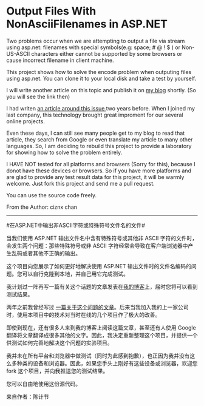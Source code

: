 # Output Files With NonAsciiFilenames in ASP.NET #


Two problems occur when we are attempting to output a file via stream using asp.net: filenames with special symbols(e.g: space; # @ ! $ ) or Non-US-ASCII characters either cannot be supported by some browsers or cause incorrect filename in client machine. 

This project shows how to solve the encode problem when outputing files using asp.net. You can clone it to your local disk and take a test by yourself.

I will write another article on this topic and publish it on [my blog](http://blog.ciznx.com/ "ciznx's blog") shortly. (So you will see the link then)

I had writen [an article around this issue ](http://blog.ciznx.com/post/aspnetstreamdownloaddisplaynonunicodespacechar.aspx "解决Asp.net 文件下载时文件名的中文乱码和空格异常")two years before. When I joined my last company, this technology brought great improment for our several online projects.

Even these days, I can still see many people get to my blog to read that article, they search from Google or even translate my article to many other languages.
So, I am deciding to rebuild this project to provide a laboratory for showing how to solve the problem entirely.

I HAVE NOT tested for all platforms and browsers (Sorry for this), because I donot have these devices or browsers. So if you have more platforms and are glad to provide any test result data for this project, it will be warmly welcome. Just fork this project and send me a pull request.

You can use the source code freely.

From the Author: ciznx chan




----------



#在ASP.NET中输出非ASCII字符或特殊符号文件名的文件#

当我们使用 ASP.NET 输出文件名中含有特殊符号或其他非 ASCII 字符的文件时，会发生两个问题：那些特殊符号或非 ASCII 字符经常会导致在客户端浏览器中产生乱码或者其他不正确的输出。

这个项目向您展示了如何更好地解决使用 ASP.NET 输出文件时的文件名编码的问题。您可以自行克隆到本地，并自己用它完成测试。

我计划过一阵再写一篇有关这个话题的文章发表在[我的博客](http://blog.ciznx.com/ "ciznx's blog")上，届时您将可以看到测试结果。

两年之前我曾经写过 [一篇关于这个问题的文章](http://blog.ciznx.com/post/aspnetstreamdownloaddisplaynonunicodespacechar.aspx "解决Asp.net 文件下载时文件名的中文乱码和空格异常")。后来当我加入我的上一家公司时，使用本项目中的技术对当时在线的几个项目作了极大的改善。

即使到现在，还有很多人来到我的博客上阅读这篇文章，甚至还有人使用 Google 翻译将文章翻译成很多其他的文字。因此，我决定重新整理这个项目，并提供一个供测试如何完善地解决这个问题的实验项目。

我并未在所有平台和浏览器中做测试（同时为此感到抱歉），也正因为我并没有这么多种类的设备和浏览器。因此，如果您手头上刚好有这些设备或浏览器，欢迎您 fork 这个项目，并向我推送您的测试结果。

您可以自由地使用这份源代码。

来自作者：陈计节